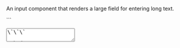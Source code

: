 An input component that renders a large field for entering long text.

\`\`\`
<TextArea value="hi" required />
\`\`\`
